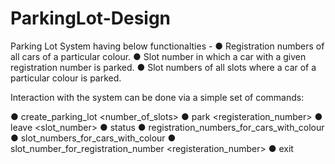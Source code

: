 # ParkingLot-Design

Parking Lot System having below functionalties -
● Registration numbers of all cars of a particular colour.
● Slot number in which a car with a given registration number is parked.
● Slot numbers of all slots where a car of a particular colour is parked.

Interaction with the system can be done via a simple set of commands:

● create_parking_lot <number_of_slots>
● park <registeration_number> <colour>
● leave <slot_number> 
● status 
● registration_numbers_for_cars_with_colour <colour> 
● slot_numbers_for_cars_with_colour <colour>
● slot_number_for_registration_number <registeration_number>
● exit